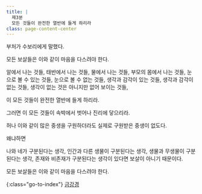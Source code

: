 ```yaml
---
title: |
  제3분
  모든 것들이 완전한 열반에 들게 하리라
class: page-content-center
---
```


부처가 수보리에게 말했다.

모든 보살들은
이와 같이 마음을 다스려야 한다.

알에서 나는 것들,
태반에서 나는 것들,
물에서 나는 것들,
부모의 몸에서 나는 것들,
눈으로 볼 수 있는 것들,
눈으로 볼 수 없는 것들,
생각과 감각이 있는 것들,
생각과 감각이 없는 것들,
생각이 없는 것은 아니지만
없어 보이는 것들,

이 모든 것들이
완전한 열반에 들게 하리라.

그러면 이 모든 것들이
속박에서 벗어나 진리에 닿으리라.

허나 이와 같이 많은 중생을 구원하더라도
실제로 구원받은 중생이 없도다.

왜냐하면

나와 네가 구분된다는 생각,
인간과 다른 생물이 구분된다는 생각,
생물과 무생물이 구분된다는 생각,
존재와 비존재가 구분된다는 생각이 있다면
보살이 아니기 때문이다.

모든 보살들은
이와 같이 마음을 다스려야 한다.

{:class="go-to-index"}
[금강경](index)